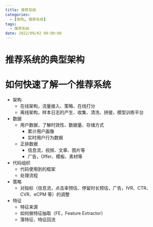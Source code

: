 ```yaml
---
title: 推荐系统
categories: 
  - [架构, 推荐系统]
tags:
  - 推荐系统
date: 2022/09/02 00:00:00
---
```


# 推荐系统的典型架构



# 如何快速了解一个推荐系统

- 架构
  - 在线架构，流量接入、策略、在线打分
  - 离线架构，样本日志的产生、收集、清洗、拼接，模型训练平台
- 数据
  - 用户数据，了解时效性、数据量、存储方式
    - 累计用户画像
    - 实时用户行为数据
  - 正排数据
    - 信息流，视频、文章、图片等
    - 广告，Offer、模板、素材等
- 代码组织
  - 代码使用到的框架
  - 处理流程
- 策略
  - 对指标（信息流，点击率预估、停留时长预估，广告，IVR、CTR、CVR、eCPM 等）的调整
- 特征
  - 特征来源
  - 如何做特征抽取（FE，Feature Extractor）
  - 落特征、特征回流

